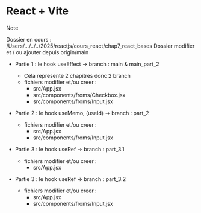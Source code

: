 # React + Vite

> [!NOTE]
> Dossier en cours :
> /Users/.../../../2025/reactjs/cours_react/chap7_react_bases
> Dossier modifier et / ou ajouter depuis origin/main

- Partie 1 : le hook useEffect     ->     branch : main & main_part_2 
    * Cela represente 2 chapitres donc 2 branch
    * fichiers modifier et/ou creer :
        * src/App.jsx
        * src/components/froms/Checkbox.jsx
        * src/components/froms/Input.jsx

- Partie 2 : le hook useMemo, (useId)      ->     branch : part_2
    * fichiers modifier et/ou creer :
        * src/App.jsx
        * src/components/froms/Input.jsx

- Partie 3 : le hook useRef      ->      branch : part_3.1
    * fichiers modifier et/ou creer :
        * src/App.jsx
- Partie 3 : le hook useRef      ->      branch : part_3.2
    * fichiers modifier et/ou creer :
        * src/App.jsx
        * src/components/froms/Input.jsx

